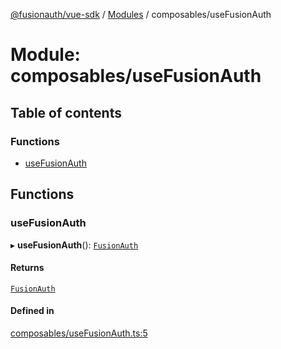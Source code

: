 [@fusionauth/vue-sdk](../README.md) / [Modules](../modules.md) / composables/useFusionAuth

# Module: composables/useFusionAuth

## Table of contents

### Functions

- [useFusionAuth](composables_useFusionAuth.md#usefusionauth)

## Functions

### useFusionAuth

▸ **useFusionAuth**(): [`FusionAuth`](../interfaces/types.FusionAuth.md)

#### Returns

[`FusionAuth`](../interfaces/types.FusionAuth.md)

#### Defined in

[composables/useFusionAuth.ts:5](https://github.com/FusionAuth/fusionauth-javascript-sdk/blob/caa8953c7c90c3c5f513995244552b941f06c795/packages/sdk-vue/src/composables/useFusionAuth.ts#L5)
